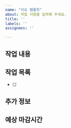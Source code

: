 ```yaml
---
name: "이슈 템플릿"
about: 작업 사항을 입력해 주세요.
title: ''
labels: ''
assignees: ''

---
```


## 작업 내용

## 작업 목록
- [ ]

## 추가 정보

## 예상 마감시간

